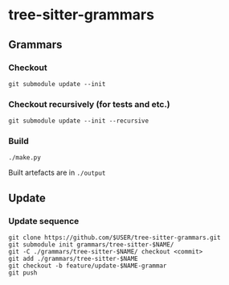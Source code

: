 # tree-sitter-grammars

## Grammars

### Checkout

```shell
git submodule update --init
```

### Checkout recursively (for tests and etc.)

```shell
git submodule update --init --recursive
```

### Build

```shell
./make.py
```

Built artefacts are in `./output`

## Update

### Update sequence

```shell
git clone https://github.com/$USER/tree-sitter-grammars.git
git submodule init grammars/tree-sitter-$NAME/
git -C ./grammars/tree-sitter-$NAME/ checkout <commit>
git add ./grammars/tree-sitter-$NAME
git checkout -b feature/update-$NAME-grammar
git push
```
